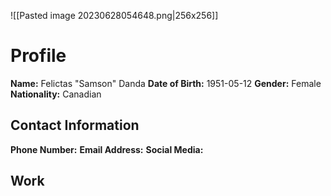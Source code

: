 ![[Pasted image 20230628054648.png|256x256]]
# Profile
**Name:** Felictas "Samson" Danda
**Date of Birth:** 1951-05-12
**Gender:** Female
**Nationality:** Canadian

## Contact Information
**Phone Number:**
**Email Address:**
**Social Media:**

## Work